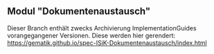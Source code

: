 ## Modul "Dokumentenaustausch" 


Dieser Branch enthält zwecks Archivierung ImplementationGuides vorangegangener Versionen. Diese werden hier gerendert: https://gematik.github.io/spec-ISiK-Dokumentenaustausch/index.html

